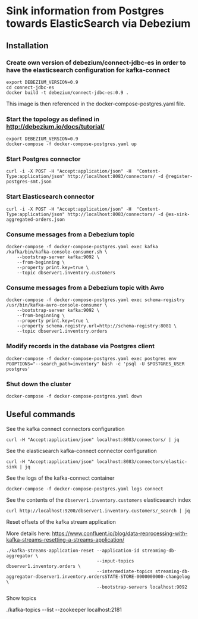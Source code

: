 # Sink information from Postgres towards ElasticSearch via Debezium


## Installation


### Create own version of debezium/connect-jdbc-es in order to have the elasticsearch configuration for kafka-connect

```
export DEBEZIUM_VERSION=0.9
cd connect-jdbc-es
docker build -t debezium/connect-jdbc-es:0.9 .
```

This image is then referenced in the docker-compose-postgres.yaml file.


### Start the topology as defined in http://debezium.io/docs/tutorial/
```
export DEBEZIUM_VERSION=0.9
docker-compose -f docker-compose-postgres.yaml up
```


### Start Postgres connector
```
curl -i -X POST -H "Accept:application/json" -H  "Content-Type:application/json" http://localhost:8083/connectors/ -d @register-postgres-smt.json
```


### Start Elasticsearch connector

```
curl -i -X POST -H "Accept:application/json" -H  "Content-Type:application/json" http://localhost:8083/connectors/ -d @es-sink-aggregated-orders.json
```




### Consume messages from a Debezium topic
```
docker-compose -f docker-compose-postgres.yaml exec kafka /kafka/bin/kafka-console-consumer.sh \
    --bootstrap-server kafka:9092 \
    --from-beginning \
    --property print.key=true \
    --topic dbserver1.inventory.customers
```

### Consume messages from a Debezium topic with Avro

```
docker-compose -f docker-compose-postgres.yaml exec schema-registry /usr/bin/kafka-avro-console-consumer \
    --bootstrap-server kafka:9092 \
    --from-beginning \
    --property print.key=true \
    --property schema.registry.url=http://schema-registry:8081 \
    --topic dbserver1.inventory.orders
```


### Modify records in the database via Postgres client
```
docker-compose -f docker-compose-postgres.yaml exec postgres env PGOPTIONS="--search_path=inventory" bash -c 'psql -U $POSTGRES_USER postgres'
```

### Shut down the cluster
```
docker-compose -f docker-compose-postgres.yaml down
```






## Useful commands

See the kafka connect connectors configuration

```
curl -H "Accept:application/json" localhost:8083/connectors/ | jq
```

See the elasticsearch kafka-connect connector configuration

```
curl -H "Accept:application/json" localhost:8083/connectors/elastic-sink | jq
```

See the logs of the kafka-connect container

```
docker-compose -f docker-compose-postgres.yaml logs connect
```

See the contents of the `dbserver1.inventory.customers` elasticsearch index

```
curl http://localhost:9200/dbserver1.inventory.customers/_search | jq
```

Reset offsets of the kafka stream application

More details here: https://www.confluent.io/blog/data-reprocessing-with-kafka-streams-resetting-a-streams-application/

```
./kafka-streams-application-reset --application-id streaming-db-aggregator \
                                  --input-topics dbserver1.inventory.orders \
                                  --intermediate-topics streaming-db-aggregator-dbserver1.inventory.ordersSTATE-STORE-0000000000-changelog \
                                  --bootstrap-servers localhost:9092
```

Show topics

./kafka-topics --list --zookeeper localhost:2181

